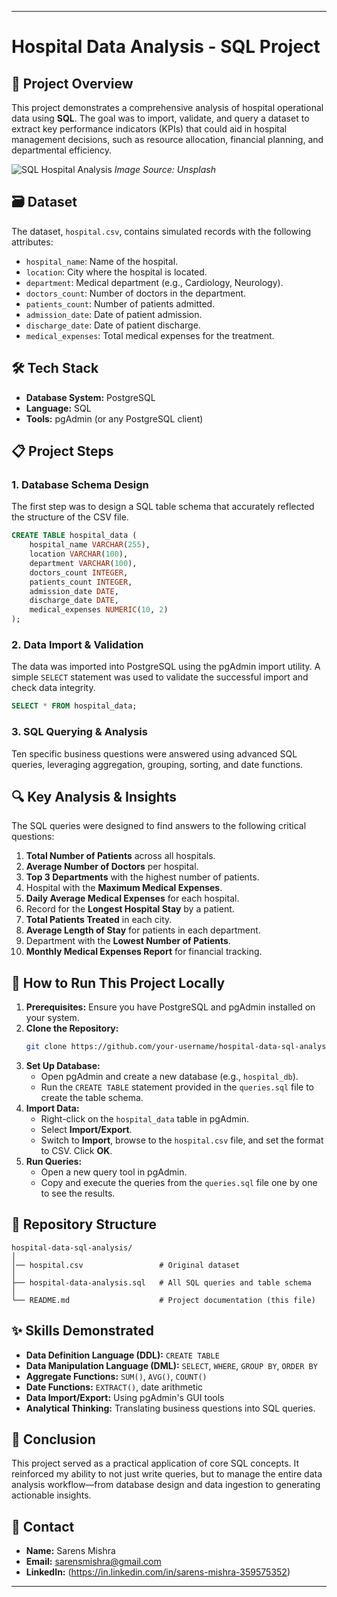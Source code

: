 
---

# **Hospital Data Analysis - SQL Project**

## 📖 Project Overview
This project demonstrates a comprehensive analysis of hospital operational data using **SQL**. The goal was to import, validate, and query a dataset to extract key performance indicators (KPIs) that could aid in hospital management decisions, such as resource allocation, financial planning, and departmental efficiency.

![SQL Hospital Analysis](https://images.unsplash.com/photo-1532938911079-1b06ac7ceec7?ixlib=rb-4.0.3&ixid=M3wxMjA3fDB8MHxwaG90by1wYWdlfHx8fGVufDB8fHx8fA%3D%3D&auto=format&fit=crop&w=1200&q=80)
*Image Source: Unsplash*

## 🗃️ Dataset
The dataset, `hospital.csv`, contains simulated records with the following attributes:
- `hospital_name`: Name of the hospital.
- `location`: City where the hospital is located.
- `department`: Medical department (e.g., Cardiology, Neurology).
- `doctors_count`: Number of doctors in the department.
- `patients_count`: Number of patients admitted.
- `admission_date`: Date of patient admission.
- `discharge_date`: Date of patient discharge.
- `medical_expenses`: Total medical expenses for the treatment.

## 🛠️ Tech Stack
- **Database System:** PostgreSQL
- **Language:** SQL
- **Tools:** pgAdmin (or any PostgreSQL client)

## 📋 Project Steps

### 1. Database Schema Design
The first step was to design a SQL table schema that accurately reflected the structure of the CSV file.
```sql
CREATE TABLE hospital_data (
    hospital_name VARCHAR(255),
    location VARCHAR(100),
    department VARCHAR(100),
    doctors_count INTEGER,
    patients_count INTEGER,
    admission_date DATE,
    discharge_date DATE,
    medical_expenses NUMERIC(10, 2)
);
```

### 2. Data Import & Validation
The data was imported into PostgreSQL using the pgAdmin import utility. A simple `SELECT` statement was used to validate the successful import and check data integrity.
```sql
SELECT * FROM hospital_data;
```

### 3. SQL Querying & Analysis
Ten specific business questions were answered using advanced SQL queries, leveraging aggregation, grouping, sorting, and date functions.

## 🔍 Key Analysis & Insights

The SQL queries were designed to find answers to the following critical questions:

1.  **Total Number of Patients** across all hospitals.
2.  **Average Number of Doctors** per hospital.
3.  **Top 3 Departments** with the highest number of patients.
4.  Hospital with the **Maximum Medical Expenses**.
5.  **Daily Average Medical Expenses** for each hospital.
6.  Record for the **Longest Hospital Stay** by a patient.
7.  **Total Patients Treated** in each city.
8.  **Average Length of Stay** for patients in each department.
9.  Department with the **Lowest Number of Patients**.
10. **Monthly Medical Expenses Report** for financial tracking.

## 🚀 How to Run This Project Locally

1.  **Prerequisites:** Ensure you have PostgreSQL and pgAdmin installed on your system.
2.  **Clone the Repository:**
    ```bash
    git clone https://github.com/your-username/hospital-data-sql-analysis.git
    ```
3.  **Set Up Database:**
    -   Open pgAdmin and create a new database (e.g., `hospital_db`).
    -   Run the `CREATE TABLE` statement provided in the `queries.sql` file to create the table schema.
4.  **Import Data:**
    -   Right-click on the `hospital_data` table in pgAdmin.
    -   Select **Import/Export**.
    -   Switch to **Import**, browse to the `hospital.csv` file, and set the format to CSV. Click **OK**.
5.  **Run Queries:**
    -   Open a new query tool in pgAdmin.
    -   Copy and execute the queries from the `queries.sql` file one by one to see the results.

## 📁 Repository Structure
```
hospital-data-sql-analysis/
│
│── hospital.csv                 # Original dataset
│
├── hospital-data-analysis.sql   # All SQL queries and table schema
│
└── README.md                    # Project documentation (this file)
```

## ✨ Skills Demonstrated
- **Data Definition Language (DDL):** `CREATE TABLE`
- **Data Manipulation Language (DML):** `SELECT`, `WHERE`, `GROUP BY`, `ORDER BY`
- **Aggregate Functions:** `SUM()`, `AVG()`, `COUNT()`
- **Date Functions:** `EXTRACT()`, date arithmetic
- **Data Import/Export:** Using pgAdmin's GUI tools
- **Analytical Thinking:** Translating business questions into SQL queries.

## 📝 Conclusion
This project served as a practical application of core SQL concepts. It reinforced my ability to not just write queries, but to manage the entire data analysis workflow—from database design and data ingestion to generating actionable insights.

## 📧 Contact
- **Name:** Sarens Mishra
- **Email:** sarensmishra@gmail.com
- **LinkedIn:**  (https://in.linkedin.com/in/sarens-mishra-359575352)

---

